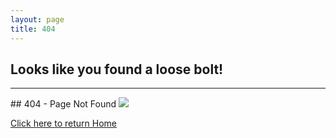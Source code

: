 ```yaml
---
layout: page
title: 404
---
```


<div class="container" markdown="1">
<section id="banner-card" class="card bg-light info-card" markdown="1">

<h1 class="mx-auto p-4">Looks like you found a loose bolt!</h1>
<hr class="mx-4 p-0">
<div class="p-4 text-center" markdown="1">
## 404 - Page Not Found

<img src="/assets/img/justBolt.svg" class="d-flex img-fluid mx-auto mb-2 rounded"/>

<a href="/" class="btn w-100 text-light bg-theme ">Click here to return Home</a>
 

</div>

</section>
</div>